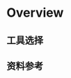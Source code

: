 # Overview

## 工具选择

## 资料参考


<!-- 
## 编辑器

### [vim](essential_tools_series/vim/vim_content.md)

### VS Code

## 文本处理

### regular expression

### grep

### sed

### awk

## 版本控制

### git

### svn

## 数据库

### sql

## 运维必备

### docker

### ansible

### ... -->